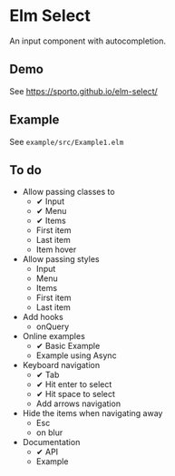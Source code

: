 # Elm Select

An input component with autocompletion.

## Demo

See https://sporto.github.io/elm-select/

## Example

See `example/src/Example1.elm`

## To do

- Allow passing classes to
  - ✔ Input
  - ✔ Menu
  - ✔ Items
  - First item
  - Last item
  - Item hover
- Allow passing styles
  - Input
  - Menu
  - Items
  - First item
  - Last item
- Add hooks
  - onQuery
- Online examples
  - ✔ Basic Example
  - Example using Async
- Keyboard navigation
  - ✔ Tab
  - ✔ Hit enter to select
  - ✔ Hit space to select
  - Add arrows navigation
- Hide the items when navigating away
  - Esc
  - on blur
- Documentation
  - ✔ API
  - Example
